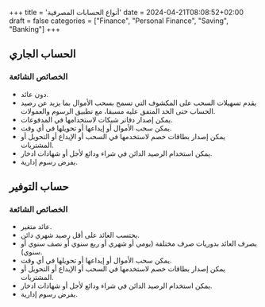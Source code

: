 +++
title = 'أنواع الحسابات المصرفية'
date = 2024-04-21T08:08:52+02:00
draft = false
categories = ["Finance", "Personal Finance", "Saving", "Banking"]
+++
## الحساب الجاري

### الخصائص الشائعة

- دون عائد.
- يقدم تسهيلات السحب على المكشوف التي تسمح بسحب الأموال بما يزيد عن رصيد الحساب حتى الحد المتفق عليه مسبقا، مع تطبيق الرسوم والعمولات.
- يمكن إصدار دفاتر شيكات لاستخدامها في المدفوعات.
- يمكن سحب الأموال أو إيداعها أو تحويلها في أي وقت.
- يمكن إصدار بطاقات خصم لاستخدمها في السحب أو الإيداع أو التحويل أو المشتريات.
- يمكن استخدام الرصيد الدائن في شراء ودائع لأجل أو شهادات ادخار.
- يفرض رسوم إدارية.

## حساب التوفير

### الخصائص الشائعة

- عائد متغير.
- يحتسب العائد على أقل رصيد شهري دائن.
- يصرف العائد بدوريات صرف مختلفة (يومي أو شهري أو ربع سنوي أو نصف سنوي أو سنوي).
- يمكن سحب الأموال أو إيداعها أو تحويلها في أي وقت.
- يمكن إصدار بطاقات خصم لاستخدمها في السحب أو الإيداع أو التحويل أو المشتريات.
- يمكن استخدام الرصيد الدائن في شراء ودائع لأجل أو شهادات ادخار.
- يفرض رسوم إدارية.

